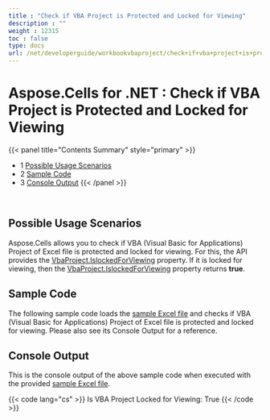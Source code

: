 ```yaml
---
title : "Check if VBA Project is Protected and Locked for Viewing" 
description : "" 
weight : 12315 
toc : false
type: docs
url: /net/developerguide/workbookvbaproject/check+if+vba+project+is+protected+and+locked+for+viewing/
---
```


# Aspose.Cells for .NET : Check if VBA Project is Protected and Locked for Viewing


{{< panel title="Contents Summary" style="primary" >}}
*   1 [Possible Usage Scenarios](#possible-usage-scenarios)
*   2 [Sample Code](#sample-code)
*   3 [Console Output](#console-output)
{{< /panel >}}
 

 

## Possible Usage Scenarios

Aspose.Cells allows you to check if VBA (Visual Basic for Applications) Project of Excel file is protected and locked for viewing. For this, the API provides the [VbaProject.IslockedForViewing](https://apireference.aspose.com/net/cells/aspose.cells.vba/vbaproject/properties/islockedforviewing) property. If it is locked for viewing, then the [VbaProject.IslockedForViewing](https://apireference.aspose.com/net/cells/aspose.cells.vba/vbaproject/properties/islockedforviewing) property returns **true**.

## Sample Code

The following sample code loads the [sample Excel file](https://docs2.aspose.com/cells/net/attachments/42729754/43352065.xlsm) and checks if VBA (Visual Basic for Applications) Project of Excel file is protected and locked for viewing. Please also see its Console Output for a reference.

## Console Output

This is the console output of the above sample code when executed with the provided [sample Excel file](https://docs2.aspose.com/cells/net/attachments/42729754/43352065.xlsm).

{{< code lang="cs" >}}
Is VBA Project Locked for Viewing: True
{{< /code >}}

